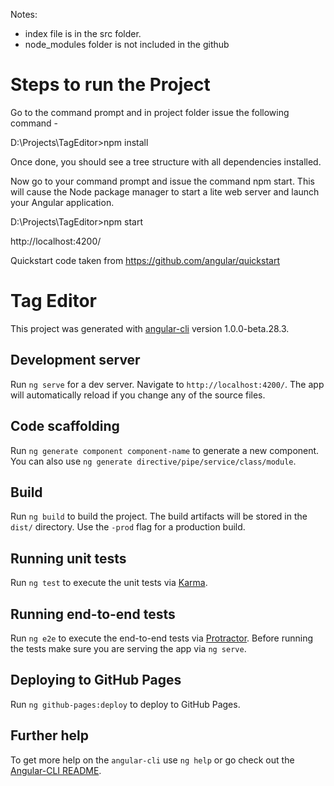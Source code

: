 Notes:

- index file is in the src folder.
- node_modules folder is not included in the github

# Steps to run the Project

Go to the command prompt and in  project folder  issue the following command -

D:\Projects\TagEditor>npm install

Once done, you should see a tree structure with all dependencies installed.

Now go to your command prompt and issue the command npm start. This will cause the Node package manager to start a lite web server and launch your Angular application.

D:\Projects\TagEditor>npm start

http://localhost:4200/

Quickstart code taken from https://github.com/angular/quickstart

 
# Tag Editor

This project was generated with [angular-cli](https://github.com/angular/angular-cli) version 1.0.0-beta.28.3.

## Development server
Run `ng serve` for a dev server. Navigate to `http://localhost:4200/`. The app will automatically reload if you change any of the source files.

## Code scaffolding

Run `ng generate component component-name` to generate a new component. You can also use `ng generate directive/pipe/service/class/module`.

## Build

Run `ng build` to build the project. The build artifacts will be stored in the `dist/` directory. Use the `-prod` flag for a production build.

## Running unit tests

Run `ng test` to execute the unit tests via [Karma](https://karma-runner.github.io).

## Running end-to-end tests

Run `ng e2e` to execute the end-to-end tests via [Protractor](http://www.protractortest.org/).
Before running the tests make sure you are serving the app via `ng serve`.

## Deploying to GitHub Pages

Run `ng github-pages:deploy` to deploy to GitHub Pages.

## Further help

To get more help on the `angular-cli` use `ng help` or go check out the [Angular-CLI README](https://github.com/angular/angular-cli/blob/master/README.md).
